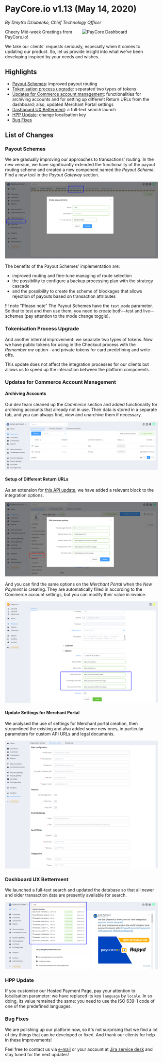 # **PayCore.io v1.13 (May 14, 2020)**

*By Dmytro Dziubenko, Chief Technology Officer*

<img src="https://paycore.io/wp-content/uploads/2020/05/paycore_illustration_newstyle-1-770x400.jpg" alt="PayCore Dashboard" style="width: 250px; float: right; padding-left: 10px;">

Cheery Mid-week Greetings from PayCore.io!

We take our clients' requests seriously, especially when it comes to updating our product. So, let us provide insight into what we've been developing inspired by your needs and wishes.

## Highlights

* [Payout Schemes](#payout-schemes): improved payout routing
* [Tokenisation process upgrade](#tokenisation-process-upgrade): separated two types of tokens
* [Updates for Commerce account management](#updates-for-commerce-account-management): functionalities for archiving accounts and for setting up different Return URLs from the dashboard; also, updated Merchant Portal settings
* [Dashboard UX Betterment](#dashboard-ux-betterment): a full-text search launch
* [HPP Update](#hpp-update): change localisation key
* [Bug Fixes](#bug-fixes)

## List of Changes

### Payout Schemes

We are gradually improving our approaches to transactions' routing. In the new version, we have significantly extended the functionality of the payout routing scheme and created a new component named the *Payout Scheme*. Find a new tool in the *Payout Gateway* section.

![Payout scheme](images/v1.13/new-payout-scheme.png)

The benefits of the Payout Schemes' implementation are:

* improved routing and fine-tune managing of route selection
* the possibility to configure a backup processing plan with the strategy cascade
* and the possibility to create the scheme of blockages that allows rejection of payouts based on transaction attributes

!!! note "Please note"
    The Payout Schemes have the `test_mode` parameter. So that to test and then use them, you need to create both&mdash;test and live&mdash;schemes (pay attention to the mode change toggle).

### Tokenisation Process Upgrade

And another internal improvement: we separate two types of tokens. Now we have public tokens for using in the Checkout process with the *Remember me* option—and private tokens for card predefining and write-offs.

This update does not affect the integration processes for our clients but allows us to speed up the interaction between the platform components.

### Updates for Commerce Account Management

#### Archiving Accounts

Our dev team cleaned up the *Commerce* section and added functionality for archiving accounts that already not in use. Their data is stored in a separate tab, and you can always find, view and unarchive them if necessary.

![Archived accounts](images/v1.13/archived-accounts.png)

#### Setup of Different Return URLs

As an extension for [this API update](/release-notes/v1.6.12/#return-urls-variations), we have added a relevant block to the integration options.

![Edit integration options](images/v1.13/urls.png)

And you can find the same options on the *Merchant Portal* when the *New Payment* is creating. They are automatically filled in according to the Commerce account settings, but you can modify their value in invoice.

![Merchant Portal](images/v1.13/urls-merchant-app.png)

#### Update Settings for Merchant Portal

We analysed the use of settings for Merchant portal creation, then streamlined the existing and also added some new ones, in particular parameters for custom API URLs and legal documents.

![Merchant App](images/v1.13/merchant-portal.png)

### Dashboard UX Betterment

We launched a full-text search and updated the database so that all newer and older transaction data are presently available for search.

![Search](images/v1.13/search.png)

### HPP Update

If you customise our Hosted Payment Page, pay your attention to localisation parameter: we have replaced its key `language` by `locale`. In so doing, its value remained the same: you need to use the ISO 639-1 code of one of the predefined languages.

### Bug Fixes

We are polishing up our platform now, so it's not surprising that we find a lot of tiny things that can be developed or fixed. And thank our clients for help in these improvements!

Feel free to contact us via [e-mail](mailto:support@paycore.io) or your account at [Jira service desk](https://support.paycore.io) and stay tuned for the next updates!
